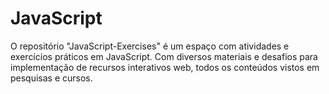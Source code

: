# JavaScript
O repositório "JavaScript-Exercises" é um espaço com atividades e exercícios práticos em JavaScript. Com diversos materiais e desafios para implementação de recursos interativos web, todos os conteúdos vistos em pesquisas e cursos.
